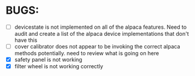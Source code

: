 # BUGS:

- [ ] devicestate is not implemented on all of the alpaca features. Need to audit and create a list of the alpaca device implementations that don't have this
- [ ] cover calibrator does not appear to be invoking the correct alpaca methods potentially. need to review what is going on here
- [x] safety panel is not working
- [x] filter wheel is not working correctly
